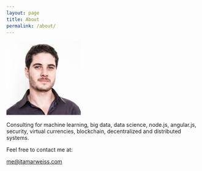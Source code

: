 ```yaml
---
layout: page
title: About
permalink: /about/
---
```


<img src="/img/profile.jpg" alt="Itamar Weiss" style="width:194px">

Consulting for machine learning, big data, data science, node.js, angular.js, security,
virtual currencies, blockchain, decentralized and distributed systems.

Feel free to contact me at:

me@itamarweiss.com
